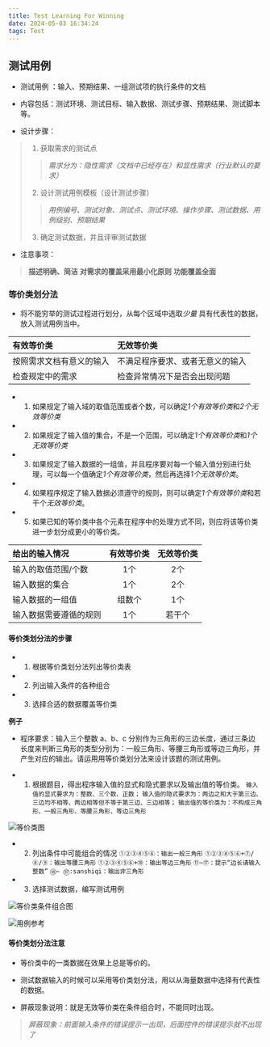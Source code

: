 ```yaml
---
title: Test Learning For Winning
date: 2024-05-03 16:34:24
tags: Test
---
```


## 测试用例
- 测试用例 ：输入、预期结果、一组测试项的执行条件的文档

- 内容包括：测试环境、测试目标、输入数据、测试步骤、预期结果、测试脚本等。

- 设计步骤：
> 1. 获取需求的测试点
>> *需求分为：隐性需求（文档中已经存在）和显性需求（行业默认的要求）*
> 2. 设计测试用例模板（设计测试步骤）
>> *用例编号、测试对象、测试点、测试环境、操作步骤、测试数据、用例级别、预期结果*
> 3. 确定测试数据，并且评审测试数据

- 注意事项：
> **描述明确、简洁**
> **对需求的覆盖采用最小化原则**
> **功能覆盖全面**

### 等价类划分法

- 将不能穷举的测试过程进行划分，从每个区域中选取*少量* 具有代表性的数据，放入测试用例当中。

有效等价类  |无效等价类
:-----------|:---------
按照需求文档有意义的输入|不满足程序要求、或者无意义的输入 
检查规定中的需求|检查异常情况下是否会出现问题

- 1. 如果规定了输入域的取值范围或者个数，可以确定*1个有效等价类*和*2个无效等价类*

- 2. 如果规定了输入值的集合，不是一个范围，可以确定*1个有效等价类*和*1个无效等价类*

- 3. 如果规定了输入数据的一组值，并且程序要对每一个输入值分别进行处理，可以每一个值确定*1个有效等价类*，然后再选择*1个无效等价类*。

- 4. 如果程序规定了输入数据必须遵守的规则，则可以确定*1个有效等价类*和若干个*无效等价类*。

- 5. 如果已知的等价类中各个元素在程序中的处理方式不同，则应将该等价类进一步划分成更小的等价类。

给出的输入情况|有效等价类|无效等价类
:------|:---------:|:---------:
输入的取值范围/个数|1个|2个
输入数据的集合|1个|2个
输入数据的一组值|组数个|1个
输入数据需要遵循的规则|1个|若干个

#### 等价类划分法的步骤

- 1. 根据等价类划分法列出等价类表
- 2. 列出输入条件的各种组合
- 3. 选择合适的数据覆盖等价类

**例子**

- 程序要求：输入三个整数 a、b、c 分别作为三角形的三边长度，通过三条边长度来判断三角形的类型分别为：一般三角形、等腰三角形或等边三角形，并产生对应的输出。请运用用等价类划分法来设计该题的测试用例。

- 1. 根据题目，得出程序输入值的显式和隐式要求以及输出值的等价类。
 `输入值的显式要求为：整数、三个数、正数；`
 `输入值的隐式要求为：两边之和大于第三边、三边均不相等、两边相等但不等于第三边、三边相等；`
 `输出值的等价类为：不构成三角形、一般三角形、等腰三角形、等边三角形`

![等价类图](https://azure-tired-mandrill-459.mypinata.cloud/ipfs/Qmbrd4qpPYfwHFT9ixd43ZvCB57MYVgMVtRkLKupxgfxtz?pinataGatewayToken=rFrISfWlt-HcsJ_53UjK2NUtFiPwNTUE4K8PqLFUtYhyFThhDJM7MOjsIit0oDwj)

- 2. 列出条件中可能组合的情况
  `①②③④⑤⑥：输出一般三角形`
  `①②③④⑤⑥+⑦/⑧/⑨：输出等腰三角形`
  `①②③④⑤⑥+⑩：输出等边三角形`
  `⑪~⑰：提示“边长请输入整数”`
  `⑱~ ㊲:sanshiqi：输出非三角形`

- 3. 选择测试数据，编写测试用例

![等价类条件组合图](https://azure-tired-mandrill-459.mypinata.cloud/ipfs/QmQK4yzNECdRDWfQHLi62HmT6nGpjQn9uVn45y6ZeYe74H?pinataGatewayToken=rFrISfWlt-HcsJ_53UjK2NUtFiPwNTUE4K8PqLFUtYhyFThhDJM7MOjsIit0oDwj)

![用例参考](https://azure-tired-mandrill-459.mypinata.cloud/ipfs/QmXr7JbJogGPMZQCBFTNTqug6foye9QkXjuRUN9ckmSxZq?pinataGatewayToken=rFrISfWlt-HcsJ_53UjK2NUtFiPwNTUE4K8PqLFUtYhyFThhDJM7MOjsIit0oDwj)

#### 等价类划分法注意
- 等价类中的一类数据在效果上总是等价的。

- 测试数据输入的时候可以采用等价类划分法，用以从海量数据中选择有代表性的数据。

- 屏蔽现象说明：就是无效等价类在条件组合时，不能同时出现。

> *屏蔽现象：前面输入条件的错误提示一出现，后面控件的错误提示就不出现了*










